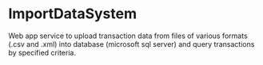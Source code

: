 # ImportDataSystem

Web app service to upload transaction data from files of various formats (.csv and .xml) into database (microsoft sql server)
and query transactions by specified criteria.
